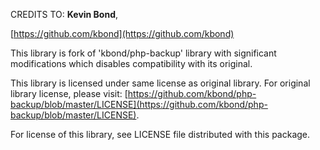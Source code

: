 CREDITS TO: **Kevin Bond**,

[https://github.com/kbond](https://github.com/kbond)

This library is fork of 'kbond/php-backup' library with significant modifications which disables compatibility
with its original.

This library is licensed under same license as original library. For original library license, please visit:
[https://github.com/kbond/php-backup/blob/master/LICENSE](https://github.com/kbond/php-backup/blob/master/LICENSE).

For license of this library, see LICENSE file distributed with this package.
